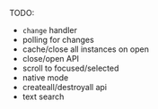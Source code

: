 TODO:
- `change` handler
- polling for changes
- cache/close all instances on open
- close/open API
- scroll to focused/selected
- native mode
- createall/destroyall api
- text search